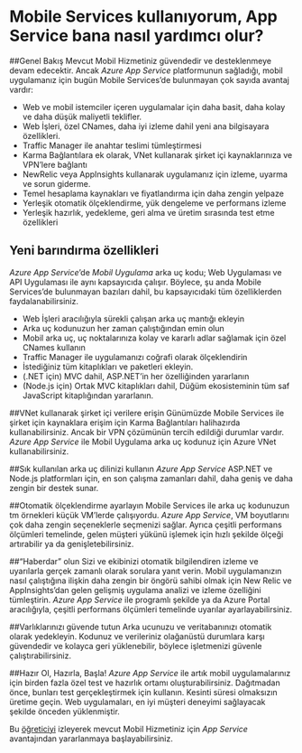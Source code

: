 <properties
    pageTitle="Mobile Services kullanıyorum, App Service bana nasıl yardımcı olur?"
    description="App Service’in mevcut Mobile Services projelerinize sağladığı avantajları öğrenin."
    services="app-service\mobile"
    documentationCenter="ios"
    authors="adrianhall"
    manager="dwrede"
    editor=""/>

<tags
    ms.service="app-service-mobile"
    ms.workload="mobile"
    ms.tgt_pltfrm="mobile-multiple"
    ms.devlang="na"
    ms.topic="get-started-article"
    ms.date="05/03/2016"
    ms.author="krisragh"/>

# <a name="getting-started"> </a>Mobile Services kullanıyorum, App Service bana nasıl yardımcı olur?

##Genel Bakış
Mevcut Mobil Hizmetiniz güvendedir ve desteklenmeye devam edecektir. Ancak *Azure App Service* platformunun sağladığı, mobil uygulamanız için bugün Mobile Services’de bulunmayan çok sayıda avantaj vardır:

- Web ve mobil istemciler içeren uygulamalar için daha basit, daha kolay ve daha düşük maliyetli teklifler.
- Web İşleri, özel CNames, daha iyi izleme dahil yeni ana bilgisayara özellikleri.
- Traffic Manager ile anahtar teslimi tümleştirmesi
- Karma Bağlantılara ek olarak, VNet kullanarak şirket içi kaynaklarınıza ve VPN’lere bağlantı
- NewRelic veya AppInsights kullanarak uygulamanız için izleme, uyarma ve sorun giderme.
- Temel hesaplama kaynakları ve fiyatlandırma için daha zengin yelpaze
- Yerleşik otomatik ölçeklendirme, yük dengeleme ve performans izleme
- Yerleşik hazırlık, yedekleme, geri alma ve üretim sırasında test etme özellikleri

## Yeni barındırma özellikleri
*Azure App Service*’de *Mobil Uygulama* arka uç kodu; Web Uygulaması ve API Uygulaması ile aynı kapsayıcıda çalışır. Böylece, şu anda Mobile Services’de bulunmayan bazıları dahil, bu kapsayıcıdaki tüm özelliklerden faydalanabilirsiniz.

- Web İşleri aracılığıyla sürekli çalışan arka uç mantığı ekleyin
- Arka uç kodunuzun her zaman çalıştığından emin olun
- Mobil arka uç, uç noktalarınıza kolay ve kararlı adlar sağlamak için özel CNames kullanın
- Traffic Manager ile uygulamanızı coğrafi olarak ölçeklendirin
- İstediğiniz tüm kitaplıkları ve paketleri ekleyin.
- (.NET için) MVC dahil, ASP.NET’in her özelliğinden yararlanın
- (Node.js için) Ortak MVC kitaplıkları dahil, Düğüm ekosisteminin tüm saf JavaScript kitaplığından yararlanın.

##VNet kullanarak şirket içi verilere erişin
Günümüzde Mobile Services ile şirket için kaynaklara erişim için Karma Bağlantıları halihazırda kullanabilirsiniz. Ancak bir VPN çözümünün tercih edildiği durumlar vardır. *Azure App Service* ile Mobil Uygulama arka uç kodunuz için Azure VNet kullanabilirsiniz.

##Sık kullanılan arka uç dilinizi kullanın
*Azure App Service* ASP.NET ve Node.js platformları için, en son çalışma zamanları dahil, daha geniş ve daha zengin bir destek sunar.

##Otomatik ölçeklendirme ayarlayın
Mobile Services ile arka uç kodunuzun tm örnekleri küçük VM’lerde çalışıyordu. *Azure App Service*, VM boyutlarını çok daha zengin seçeneklerle seçmenizi sağlar. Ayrıca çeşitli performans ölçümleri temelinde, gelen müşteri yükünü işlemek için hızlı şekilde ölçeği artırabilir ya da genişletebilirsiniz.

##“Haberdar” olun
Sizi ve ekibinizi otomatik bilgilendiren izleme ve uyarılarla gerçek zamanlı olarak sorulara yanıt verin. Mobil uygulamanızın nasıl çalıştığına ilişkin daha zengin bir öngörü sahibi olmak için New Relic ve AppInsights’dan gelen gelişmiş uygulama analizi ve izleme özelliğini tümleştirin. *Azure App Service* ile programlı şekilde ya da Azure Portal aracılığıyla, çeşitli performans ölçümleri temelinde uyarılar ayarlayabilirsiniz.

##Varlıklarınızı güvende tutun
Arka ucunuzu ve veritabanınızı otomatik olarak yedekleyin. Kodunuz ve verileriniz olağanüstü durumlara karşı güvendedir ve kolayca geri yüklenebilir, böylece işletmenizi güvenle çalıştırabilirsiniz.

##Hazır Ol, Hazırla, Başla!
*Azure App Service* ile artık mobil uygulamalarınız için birden fazla özel test ve hazırlık ortamı oluşturabilirsiniz. Dağıtmadan önce, bunları test gerçekleştirmek için kullanın. Kesinti süresi olmaksızın üretime geçin. Web uygulamaları, en iyi müşteri deneyimi sağlayacak şekilde önceden yüklenmiştir.

Bu [öğreticiyi](app-service-mobile-migrating-from-mobile-services.md) izleyerek mevcut Mobil Hizmetiniz için *App Service* avantajından yararlanmaya başlayabilirsiniz.




<!---HONumber=Jun16_HO2-->


